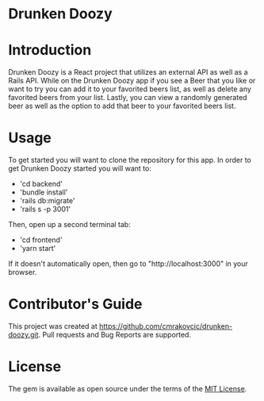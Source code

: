 # Drunken Doozy

# Introduction
Drunken Doozy is a React project that utilizes an external API as well as a Rails API. While on the Drunken Doozy app if you see a Beer that you like or want to try you can add it to your favorited beers list, as well as delete any favorited beers from your list. Lastly, you can view a randomly generated beer as well as the option to add that beer to your favorited beers list.

# Usage
To get started you will want to clone the repository for this app.
In order to get Drunken Doozy started you will want to:
  - 'cd backend' 
  - 'bundle install'
  - 'rails db:migrate'
  - 'rails s -p 3001'

Then, open up a second terminal tab:
  - 'cd frontend'
  - 'yarn start'

If it doesn't automatically open, then go to "http://localhost:3000" in your browser.

# Contributor's Guide
This project was created at https://github.com/cmrakovcic/drunken-doozy.git.  Pull requests and Bug Reports are supported.

# License
The gem is available as open source under the terms of the [MIT License](http://opensource.org/licenses/MIT).  